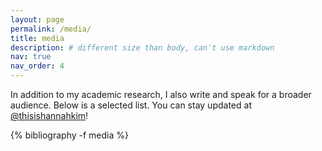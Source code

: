 ```yaml
---
layout: page
permalink: /media/
title: media
description: # different size than body, can't use markdown
nav: true
nav_order: 4
---
```


In addition to my academic research, I also write and speak for a broader audience. Below is a selected list. You can stay updated at [<i class="fa-brands fa-x-twitter"></i> @thisishannahkim](https://twitter.com/thisishannahkim)!

<!-- _pages/publications.md -->
<div class="publications">

{% bibliography -f media %}

</div>
